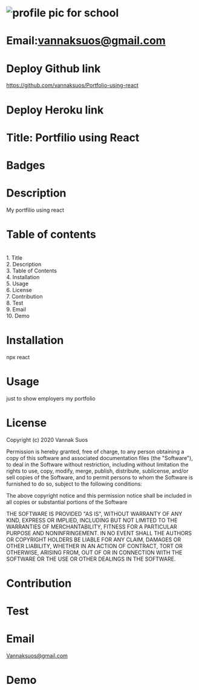 
# ![profile pic for school](https://avatars1.githubusercontent.com/u/59664686?v=4)

# Email:vannaksuos@gmail.com

# Deploy Github link
https://github.com/vannaksuos/Portfolio-using-react 

# Deploy Heroku link


# Title: Portfilio using React

# Badges


# Description
My portfilio using react

# Table of contents
<br/>1. Title<br/>2. Description<br/>3. Table of Contents<br/>4. Installation<br/>5. Usage<br/>6. License<br/>7. Contribution<br/>8. Test<br/>9. Email<br/>10. Demo<br/>

# Installation
npx react

# Usage
just to show employers my portfolio

# License
Copyright (c) 2020 Vannak Suos

Permission is hereby granted, free of charge, to any person obtaining a copy of this software and associated documentation files (the "Software"), to deal in the Software without restriction, including without limitation the rights to use, copy, modify, merge, publish, distribute, sublicense, and/or sell copies of the Software, and to permit persons to whom the Software is furnished to do so, subject to the following conditions:

The above copyright notice and this permission notice shall be included in all copies or substantial portions of the Software

THE SOFTWARE IS PROVIDED "AS IS", WITHOUT WARRANTY OF ANY KIND, EXPRESS OR IMPLIED, INCLUDING BUT NOT LIMITED TO THE WARRANTIES OF MERCHANTABILITY, FITNESS FOR A PARTICULAR PURPOSE AND NONINFRINGEMENT. IN NO EVENT SHALL THE AUTHORS OR COPYRIGHT HOLDERS BE LIABLE FOR ANY CLAIM, DAMAGES OR OTHER LIABILITY, WHETHER IN AN ACTION OF CONTRACT, TORT OR OTHERWISE, ARISING FROM, OUT OF OR IN CONNECTION WITH THE SOFTWARE OR THE USE OR OTHER DEALINGS IN THE SOFTWARE.

# Contribution


# Test


# Email
Vannaksuos@gmail.com

# Demo


